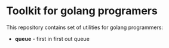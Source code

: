 # Toolkit for golang programers

This repository contains set of utilities for golang programmers:
 * **queue** - first in first out queue
